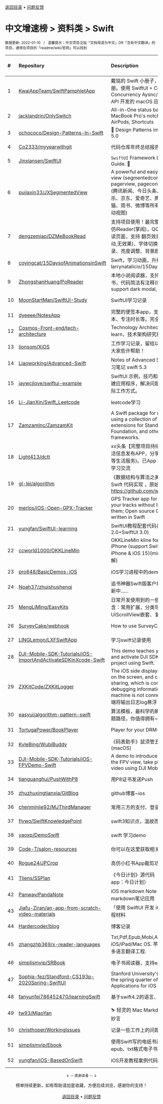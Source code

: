 <a href="https://github.com/GrowingGit/GitHub-Chinese-Top-Charts#github中文排行榜">返回目录</a> • <a href="/content/docs/feedback.md">问题反馈</a>

# 中文增速榜 > 资料类 > Swift
<sub>数据更新: 2022-01-10&nbsp;&nbsp;&nbsp;/&nbsp;&nbsp;&nbsp;温馨提示：中文项目泛指「文档母语为中文」OR「含有中文翻译」的项目，通常在项目的「readme/wiki/官网」可以找到</sub>

|#|Repository|Description|Stars|Average daily growth|Updated|
|:-|:-|:-|:-|:-|:-|
|1|[KwaiAppTeam/SwiftPamphletApp](https://github.com/KwaiAppTeam/SwiftPamphletApp)|戴铭的 Swift 小册子，一本活的 Swift 手册。使用 SwiftUI + Combine + Swift Concurrency Aysnc/Await Actor + GitHub API 开发的 macOS 应用|1189|21|2022-01-08|
|2|[jacklandrin/OnlySwitch](https://github.com/jacklandrin/OnlySwitch)|All-in-One status bar button, hide MacBook Pro's notch, dark mode, AirPods, Shortcuts|658|16|2022-01-09|
|3|[ochococo/Design-Patterns-In-Swift](https://github.com/ochococo/Design-Patterns-In-Swift)|📖 Design Patterns implemented in Swift 5.0|13175|5|2021-08-05|
|4|[Co2333/myyearwithgit](https://github.com/Co2333/myyearwithgit)|代码仓库年终总结报告。|171|4|2021-12-09|
|5|[Jinxiansen/SwiftUI](https://github.com/Jinxiansen/SwiftUI)|`SwiftUI` Framework  Learning and Usage Guide. 🚀 |4018|4|2021-09-14|
|6|[pujiaxin33/JXSegmentedView](https://github.com/pujiaxin33/JXSegmentedView)|A powerful and easy to use segmented view (segmentedcontrol, pagingview, pagerview, pagecontrol, categoryview) (腾讯新闻、今日头条、QQ音乐、网易云音乐、京东、爱奇艺、腾讯视频、淘宝、天猫、简书、微博等所有主流APP分类切换滚动视图)|1927|2|2021-08-18|
|7|[dengzemiao/DZMeBookRead](https://github.com/dengzemiao/DZMeBookRead)|支持项目使用！最完整小说阅读器Demo！仿iReader(掌阅)，QQ阅读 ... 常用阅读器阅读页面，支持 翻页效果(仿真,覆盖,平移,滚动,无效果)、字体切换、书签功能、阅读记录、亮度调整、背景颜色切换 ...|1042|1|2021-12-28|
|8|[coyingcat/15DaysofAnimationsinSwift](https://github.com/coyingcat/15DaysofAnimationsinSwift)|Swift，学习动画，升级原版本 ， larrynatalicio/15DaysofAnimationsinSwift|9|0|2021-09-28|
|9|[ZhongshanHuang/PoReader](https://github.com/ZhongshanHuang/PoReader)|本地小说阅读器，支持深色模式，Wifi传书，代码简洁有注释(local text reader, support dark modal, upload text by wifi)|31|0|2021-10-20|
|10|[MoonStartMan/SwiftUI-Study](https://github.com/MoonStartMan/SwiftUI-Study)|SwiftUI学习记录|4|0|2021-07-31|
|11|[dyeeee/NotesApp](https://github.com/dyeeee/NotesApp)|完整的便签本app，支持待办事项、笔记本、专注时长等。完全由swiftUI编写|17|0|2021-07-15|
|12|[Cosmos-Front-end/tech-architecture](https://github.com/Cosmos-Front-end/tech-architecture)|Technology Architecture study and learn，技术架构研究和学习。|4|0|2021-08-07|
|13|[lionsom/XiOS](https://github.com/lionsom/XiOS)|工作学习记录，留给以后的自己。希望能给大家些许帮助！|21|0|2022-01-07|
|14|[Liaoworking/Advanced-Swift](https://github.com/Liaoworking/Advanced-Swift)|Notes of Advanced Swift. 《swift进阶》学习笔记 swift 5.3|312|0|2021-12-30|
|15|[jaywcjlove/swiftui-example](https://github.com/jaywcjlove/swiftui-example)|SwiftUI 示例，技巧和技术集合，帮助我构建应用程序，解决问题以及了解SwiftUI的实际工作方式。|48|0|2021-12-05|
|16|[Li-JianXin/Swift_Leetcode](https://github.com/Li-JianXin/Swift_Leetcode)|leetcode学习|5|0|2022-01-05|
|17|[ZamzamInc/ZamzamKit](https://github.com/ZamzamInc/ZamzamKit)|A Swift package for rapid development using a collection of micro utility extensions for Standard Library, Foundation, and other native frameworks.|250|0|2021-12-22|
|18|[Light413/dctt](https://github.com/Light413/dctt)|xx头条【完整项目持续迭代中】(一款本地生活信息发布APP，分享新鲜事、找人找对象等生活服务)。已App Store上架，这里仅供学习交流|247|0|2021-09-22|
|19|[gl-lei/algorithm](https://github.com/gl-lei/algorithm)|《数据结构与算法之美》学习笔记以及 Swift 代码实现 ，原始仓库 https://github.com/wangzheng0822/algo|116|0|2021-08-24|
|20|[merlos/iOS-Open-GPX-Tracker](https://github.com/merlos/iOS-Open-GPX-Tracker)|GPS Tracker app for iOS + WatchOS. Log your tracks without limits and share them; Open source GPX tracker app written in Swift|412|0|2021-08-30|
|21|[yungfan/SwiftUI-learning](https://github.com/yungfan/SwiftUI-learning)|SwiftUI教程配套代码(SwiftUI+SwiftUI 2.0+SwiftUI 3.0)|48|0|2021-12-30|
|22|[ccworld1000/OKKLineMin](https://github.com/ccworld1000/OKKLineMin)|OKKLineMin kline for min for learning for iPhone (support Swift5 & the latest  iPhone & iOS 15)(min K线图 用于学习了解)|22|0|2021-08-09|
|23|[pro648/BasicDemos-iOS](https://github.com/pro648/BasicDemos-iOS)|iOS学习进程中的demo汇总|362|0|2021-10-14|
|24|[Noah37/zhuishushenqi](https://github.com/Noah37/zhuishushenqi)|追书神器Swift版客户端（非官方）。 不断更新中......|215|0|2022-01-06|
|25|[MengLiMing/EasyKits](https://github.com/MengLiMing/EasyKits)|日常开发使用到的一些简单封装，目前包含：常用扩展，分类导航，类似简书的UIScrollView嵌套、复杂列表等|37|0|2022-01-05|
|26|[SurveyCake/webhook](https://github.com/SurveyCake/webhook)|How to use SurveyCake webhook|11|0|2021-09-06|
|27|[LINGLemon/LXFSwiftApp](https://github.com/LINGLemon/LXFSwiftApp)|学习swift记录使用|7|0|2021-09-29|
|28|[DJI-Mobile-SDK-Tutorials/iOS-ImportAndActivateSDKInXcode-Swift](https://github.com/DJI-Mobile-SDK-Tutorials/iOS-ImportAndActivateSDKInXcode-Swift)|This demo teaches you how to import and activate DJI SDK in your Xcode project using Swift.|6|0|2021-10-11|
|29|[ZXKitCode/ZXKitLogger](https://github.com/ZXKitCode/ZXKitLogger)|The iOS side displays the output log log on the screen, and can generate log file sharing, which is convenient for debugging information when the real machine is not connected to xcode. iOS端将输出日志log悬浮 ...|20|0|2021-12-26|
|30|[easyui/algorithm-pattern-swift](https://github.com/easyui/algorithm-pattern-swift)|算法模板，最科学的刷题方式，最快速的刷题路径，你值得拥有~|26|0|2021-11-07|
|31|[TortugaPower/BookPlayer](https://github.com/TortugaPower/BookPlayer)|Player for your DRM-free audiobooks|761|0|2022-01-09|
|32|[KyleBing/WubiBuddy](https://github.com/KyleBing/WubiBuddy)|《码表助手》鼠须管五笔用户词添加工具 (macOS) |15|0|2021-08-11|
|33|[DJI-Mobile-SDK-Tutorials/iOS-FPVDemo-Swift](https://github.com/DJI-Mobile-SDK-Tutorials/iOS-FPVDemo-Swift)|A demo to introduce how to implement the FPV view, take photo and record video using DJI Mobile SDK.|16|0|2021-10-11|
|34|[tianguanghui/PushWithP8](https://github.com/tianguanghui/PushWithP8)|用P8证书发送Push|3|0|2021-08-30|
|35|[zhuzhuxingtianxia/GitBlog](https://github.com/zhuzhuxingtianxia/GitBlog)|github博客~ios|3|0|2021-12-10|
|36|[chenminjie92/MJThirdManager](https://github.com/chenminjie92/MJThirdManager)|常用三方的支付、登录、分享二次封装|4|0|2021-08-04|
|37|[flywo/SwiftKnowledgePoint](https://github.com/flywo/SwiftKnowledgePoint)|swift3知识点，温故而知新！|6|0|2021-12-01|
|38|[yaoxp/DemoSwift](https://github.com/yaoxp/DemoSwift)|swift 学习demo|22|0|2021-12-01|
|39|[Code-T/salon-resources](https://github.com/Code-T/salon-resources)|你可以在这里获取相关的资料。|221|0|2021-07-21|
|40|[Rogue24/JPCrop](https://github.com/Rogue24/JPCrop)|高仿小红书App裁剪功能的轻量级工具。|19|0|2022-01-03|
|41|[Tliens/SSPlan](https://github.com/Tliens/SSPlan)|《今日计划》源代码（open source for the app：今日计划）|32|0|2021-10-07|
|42|[Panway/PandaNote](https://github.com/Panway/PandaNote)|iOS markdown Note App / iOS的markdown笔记应用|28|0|2021-12-25|
|43|[Jiafu-Ziran/an-app-from-scratch-video-materials](https://github.com/Jiafu-Ziran/an-app-from-scratch-video-materials)| 「使用 SwiftUI 开发 iOS App 新手教程」课程材料|14|0|2021-09-13|
|44|[Hardercoder/blog](https://github.com/Hardercoder/blog)|博客记录|5|0|2021-10-15|
|45|[zhangzhb369/x-reader-languages](https://github.com/zhangzhb369/x-reader-languages)|Txt,Pdf,Epub,Mobi,Azw book reader for iOS/iPad/Mac OS. 苹果多平台文档阅读器.多语言翻译工程.|3|0|2021-12-04|
|46|[simplismvip/SRBook](https://github.com/simplismvip/SRBook)|电子书阅读器，支持epub和txt格式|21|0|2022-01-05|
|47|[Sophia-fez/Standford-CS193p-2020Spring-SwiftUI](https://github.com/Sophia-fez/Standford-CS193p-2020Spring-SwiftUI)|Stanford University's course CS193p in the spring quarter of 2020 (Developing Applications for iOS using SwiftUI) |107|0|2021-08-02|
|48|[fanyunfei786452470/learningSwift](https://github.com/fanyunfei786452470/learningSwift)|基于swift4.2的语言、框架、项目学习|6|0|2021-07-22|
|49|[tw93/MiaoYan](https://github.com/tw93/MiaoYan)|⛷  轻灵的 Mac Markdown 笔记本伴你写出妙言|10|0|2022-01-03|
|50|[christhoper/WorkingIssues](https://github.com/christhoper/WorkingIssues)|记录一些工作上的问题、优秀博客等|4|0|2021-11-23|
|51|[simplismvip/Ebook](https://github.com/simplismvip/Ebook)|使用Swift写的电纸书阅读器，目前支持epub、txt格式电子书。|7|0|2021-09-18|
|52|[yungfan/iOS-BasedOnSwift](https://github.com/yungfan/iOS-BasedOnSwift)|iOS开发教程案例代码|27|0|2022-01-08|

<div align="center">
    <p><sub>↓ -- 感谢读者 -- ↓</sub></p>
    榜单持续更新，如有帮助请加星收藏，方便后续浏览，感谢你的支持！
</div>

<br/>

<div align="center"><a href="https://github.com/GrowingGit/GitHub-Chinese-Top-Charts#github中文排行榜">返回目录</a> • <a href="/content/docs/feedback.md">问题反馈</a></div>
